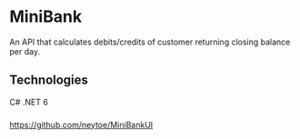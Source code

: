 # MiniBank

An API that calculates debits/credits of customer returning closing balance per day.

## Technologies
C#
.NET 6


###
https://github.com/neytoe/MiniBankUI 

